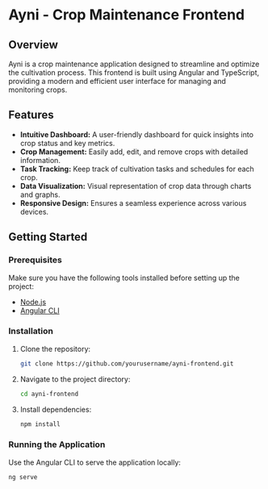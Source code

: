 # Ayni - Crop Maintenance Frontend

## Overview

Ayni is a crop maintenance application designed to streamline and optimize the cultivation process. This frontend is built using Angular and TypeScript, providing a modern and efficient user interface for managing and monitoring crops.

## Features

- **Intuitive Dashboard:** A user-friendly dashboard for quick insights into crop status and key metrics.
- **Crop Management:** Easily add, edit, and remove crops with detailed information.
- **Task Tracking:** Keep track of cultivation tasks and schedules for each crop.
- **Data Visualization:** Visual representation of crop data through charts and graphs.
- **Responsive Design:** Ensures a seamless experience across various devices.

## Getting Started

### Prerequisites

Make sure you have the following tools installed before setting up the project:

- [Node.js](https://nodejs.org/)
- [Angular CLI](https://cli.angular.io/)

### Installation

1. Clone the repository:

    ```bash
    git clone https://github.com/yourusername/ayni-frontend.git
    ```

2. Navigate to the project directory:

    ```bash
    cd ayni-frontend
    ```

3. Install dependencies:

    ```bash
    npm install
    ```

### Running the Application

Use the Angular CLI to serve the application locally:

```bash
ng serve
